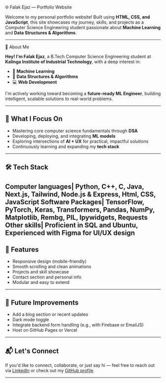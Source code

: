 🌐 Falak Ejaz — Portfolio Website

Welcome to my personal portfolio website!
Built using **HTML, CSS, and JavaScript**, this site showcases my journey, skills, and projects as a Computer Science Engineering student passionate about **Machine Learning** and **Data Structures & Algorithms**.

---

👋 About Me

**Hey! I'm Falak Ejaz**, a B.Tech Computer Science Engineering student at **Kalinga Institute of Industrial Technology**, with a deep interest in:

* 🤖 **Machine Learning**
* 🧠 **Data Structures & Algorithms**
* 💻 **Web Development**

I'm actively working toward becoming a **future-ready ML Engineer**, building intelligent, scalable solutions to real-world problems.

---

## 🚀 What I Focus On

* Mastering core computer science fundamentals through **DSA**
* Developing, deploying, and integrating **ML models**
* Exploring intersections of **AI + UX** for practical, impactful solutions
* Continuously learning and expanding my **tech stack**

---

## 🛠️ Tech Stack

Computer languages| Python, C++, C, Java, Next.js, Tailwind, Node.js & Express, Html, CSS, JavaScript
Software Packages| TensorFlow, PyTorch, Keras, Transformers, Pandas, NumPy, Matplotlib, Rembg, PIL, Ipywidgets, Requests 
Other skills| Proficient in SQL and Ubuntu, Experienced with Figma for UI/UX design
---


## 📸 Features

* Responsive design (mobile-friendly)
* Smooth scrolling and clean animations
* Projects and skill showcase
* Contact section and personal info
* Modular and easy to extend

---

## 🚧 Future Improvements

* Add a blog section or recent updates
* Dark mode toggle
* Integrate backend form handling (e.g., with Firebase or EmailJS)
* Host on GitHub Pages or Vercel

---

## 📬 Let's Connect

If you'd like to connect, collaborate, or just say hi — feel free to reach out via [LinkedIn](#) or check out my [GitHub profile](#).

---


